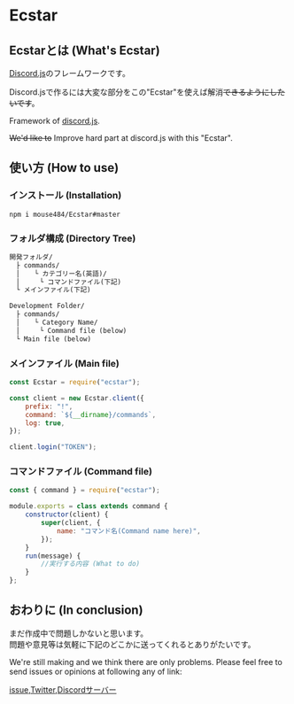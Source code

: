 # Ecstar

## Ecstarとは (What's Ecstar)
[Discord.js](https://github.com/discordjs/discord.js)のフレームワークです。

Discord.jsで作るには大変な部分をこの"Ecstar"を使えば解消~~できるようにしたいです~~。


Framework of [discord.js](https://github.com/discordjs/discord.js).

~~We'd like to~~ Improve hard part at discord.js with this "Ecstar".

## 使い方 (How to use)

### インストール (Installation)
```
npm i mouse484/Ecstar#master
```
### フォルダ構成 (Directory Tree)
```md
開発フォルダ/
　├ commands/
　│　  └ カテゴリー名(英語)/
　│　　　└ コマンドファイル(下記)
　└ メインファイル(下記)
```

```md
Development Folder/
　├ commands/
　│　  └ Category Name/
　│　　　└ Command file (below)
　└ Main file (below)
```
### メインファイル (Main file)
```js main.js
const Ecstar = require("ecstar");

const client = new Ecstar.client({
    prefix: "!",
    command: `${__dirname}/commands`,
    log: true,
});

client.login("TOKEN");
```

### コマンドファイル (Command file)
```js
const { command } = require("ecstar");

module.exports = class extends command {
    constructor(client) {
        super(client, {
            name: "コマンド名(Command name here)",
        });
    }
    run(message) {
        //実行する内容 (What to do)
    }
};
```

## おわりに (In conclusion)
まだ作成中で問題しかないと思います。  
問題や意見等は気軽に下記のどこかに送ってくれるとありがたいです。  

We're still making and we think there are only problems.
Please feel free to send issues or opinions at following any of link:

[issue](https://github.com/mouse484/Ecstar/issues),[Twitter](https://twitter.com/mouse_484),[Discordサーバー](https://discord.gg/6EhyV5u)
